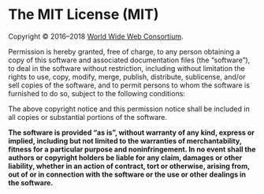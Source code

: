 # The MIT License (MIT)

Copyright &copy; 2016&ndash;2018 [World Wide Web Consortium](https://www.w3.org/).

Permission is hereby granted, free of charge, to any person obtaining a copy of this software and associated documentation files (the &ldquo;software&rdquo;),
to deal in the software without restriction, including without limitation the rights to use, copy, modify, merge, publish, distribute, sublicense, and/or sell
copies of the software, and to permit persons to whom the software is furnished to do so, subject to the following conditions:

The above copyright notice and this permission notice shall be included in all copies or substantial portions of the software.

**The software is provided &ldquo;as is&rdquo;, without warranty of any kind, express or implied, including but not limited to the warranties of
merchantability, fitness for a particular purpose and noninfringement.
In no event shall the authors or copyright holders be liable for any claim, damages or other liability, whether in an action of contract, tort or otherwise,
arising from, out of or in connection with the software or the use or other dealings in the software.**
